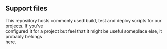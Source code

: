 ## Support files
This repository hosts commonly used build, test and deploy scripts for our projects. If you've		
configured it for a project but feel that it might be useful someplace else, it probably belongs		
here.
